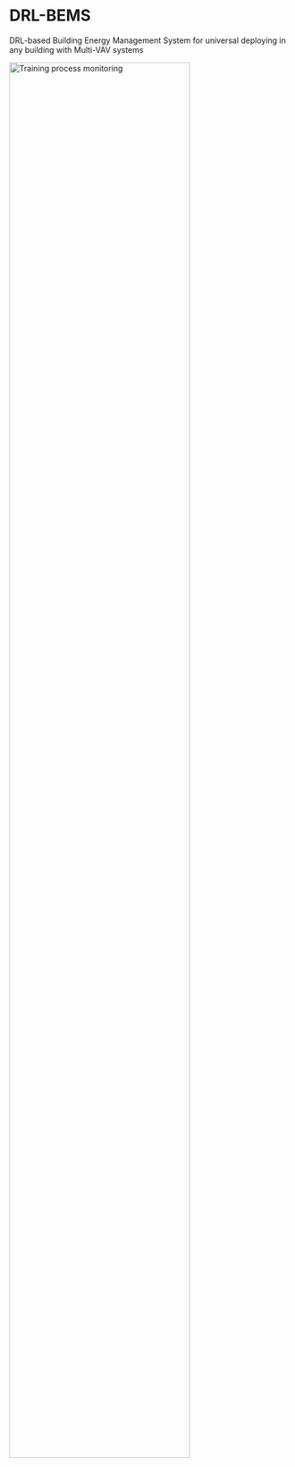# DRL-BEMS
DRL-based Building Energy Management System for universal deploying in any building with Multi-VAV systems




<img src="HVAC_2.0.gif" alt="Training process monitoring" width='80%'>




